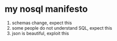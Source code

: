 my nosql manifesto
==================

1. schemas change, expect this
2. some people do not understand SQL, expect this
3. json is beautiful, exploit this

